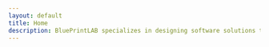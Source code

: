 ```yaml
---
layout: default
title: Home
description: BluePrintLAB specializes in designing software solutions that utilize 3D scanning, 3D printing, and artificial intelligence (AI).
---
```

